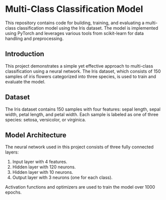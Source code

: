 # Multi-Class Classification Model

This repository contains code for building, training, and evaluating a multi-class classification model using the Iris dataset. The model is implemented using PyTorch and leverages various tools from scikit-learn for data handling and preprocessing.

## Introduction

This project demonstrates a simple yet effective approach to multi-class classification using a neural network. The Iris dataset, which consists of 150 samples of iris flowers categorized into three species, is used to train and evaluate the model.

## Dataset

The Iris dataset contains 150 samples with four features: sepal length, sepal width, petal length, and petal width. Each sample is labeled as one of three species: setosa, versicolor, or virginica.

## Model Architecture

The neural network used in this project consists of three fully connected layers:
1. Input layer with 4 features.
2. Hidden layer with 120 neurons.
3. Hidden layer with 10 neurons.
4. Output layer with 3 neurons (one for each class).

Activation functions and optimizers are used to train the model over 1000 epochs.
